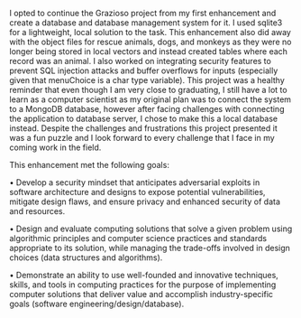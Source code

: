 I opted to continue the Grazioso project from my first enhancement and create a database and database management system for it. I used sqlite3 for a lightweight, local solution to the task. This enhancement also did away with the object files for rescue animals, dogs, and monkeys as they were no longer being stored in local vectors and instead created tables where each record was an animal. I also worked on integrating security features to prevent SQL injection attacks and buffer overflows for inputs (especially given that menuChoice is a char type variable). This project was a healthy reminder that even though I am very close to graduating, I still have a lot to learn as a computer scientist as my original plan was to connect the system to a MongoDB database, however after facing challenges with connecting the application to database server, I chose to make this a local database instead. Despite the challenges and frustrations this project presented it was a fun puzzle and I look forward to every challenge that I face in my coming work in the field.

This enhancement met the following goals:

•	Develop a security mindset that anticipates adversarial exploits in software architecture and designs to expose potential vulnerabilities, mitigate design flaws, and ensure privacy and enhanced security of data and resources.

•	Design and evaluate computing solutions that solve a given problem using algorithmic principles and computer science practices and standards appropriate to its solution, while managing the trade-offs involved in design choices (data structures and algorithms).

•	Demonstrate an ability to use well-founded and innovative techniques, skills, and tools in computing practices for the purpose of implementing computer solutions that deliver value and accomplish industry-specific goals (software engineering/design/database).
